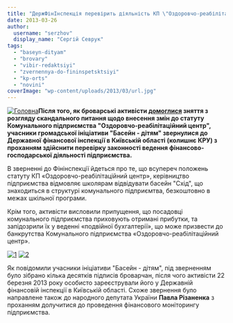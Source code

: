 ```yaml
---
title: "ДержФінІнспекція перевірить діяльність КП \"Оздоровчо-реабілітаційний центр\""
date: 2013-03-26
author: 
  username: "serzhov"
  display_name: "Сергій Севрук"
tags: 
  - "baseyn-dityam"
  - "brovary"
  - "vibir-redaktsiyi"
  - "zvernennya-do-fininspetsktsiyi"
  - "kp-orts"
  - "novini"
coverImage: "wp-content/uploads/2013/03/url.jpg"
---
```


[![Головна](https://mpz.brovary.org/wp-content/uploads/2013/03/GFRANQ_SERZHOV_31460129_.jpg)](https://mpz.brovary.org/wp-content/uploads/2013/03/GFRANQ_SERZHOV_31460129_.jpg)**Після того, як броварські активісти [домоглися](https://mpz.brovary.org/deputati-ne-riziknuli-zabrati-baseyn-u-brovarchan/) зняття з розгляду скандального питання щодо внесення змін до статуту Комунального підприємства "Оздоровчо-реабілітаційний центр", учасники громадської ініціативи "Басейн - дітям" звернулися до Державної фінансової інспекції в Київській області (колишнє КРУ) з проханням здійснити перевірку законності ведення фінансово-господарської діяльності підприємства.**

В зверненні до Фінінспекції йдеться про те, що всупереч положень статуту КП «Оздоровчо-реабілітаційний центр», керівництво підприємства відмовляє школярам відвідувати басейн "Схід", що знаходиться в структурі комунального підприємтва, безкоштовно в межах шкільної програми.

Крім того, активісти висловили припущення, що посадовці комунального підприємства приховують отримані прибутки, та запідозрили їх у веденні «подвійної бухгалтерії», що може призвести до банкрутства Комунального підприємства «Оздоровчо-реабілітаційний центр».

[![1](https://mpz.brovary.org/wp-content/uploads/2013/03/1.jpg)](https://mpz.brovary.org/wp-content/uploads/2013/03/1.jpg) [![2](https://mpz.brovary.org/wp-content/uploads/2013/03/2.jpg)](https://mpz.brovary.org/wp-content/uploads/2013/03/2.jpg)

Як повідомили учасники ініціативи "Басейн - дітям", під зверненням було зібрано кілька десятків підписів броварчан, після чого активісти 22 березня 2013 року особисто зареєстрували його у Державній фінансовій інспекції в Київській області. Схоже звернення було направлене також до народного депутата України **Павла Різаненка** з проханням долучитися до проведення фінансового моніторингу підприємства.
